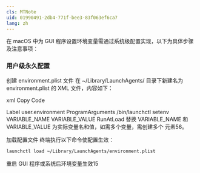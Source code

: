 ```yaml
---
cls: MTNote
uid: 01990491-2db4-771f-bee3-83f063ef6ca7
lang: zh
---
```



在 macOS 中为 GUI 程序设置环境变量需通过系统级配置实现，以下为具体步骤及注意事项：


### 用户级永久配置

‌创建 environment.plist 文件‌
在 ~/Library/LaunchAgents/ 目录下新建名为 environment.plist 的 XML 文件，内容如下：

xml
Copy Code
<?xml version="1.0" encoding="UTF-8"?>
<!DOCTYPE plist PUBLIC "-//Apple//DTD PLIST 1.0//EN" "http://www.apple.com/DTDs/PropertyList-1.0.dtd">
<plist version="1.0">
<dict>
    <key>Label</key>
    <string>user.environment</string>
    <key>ProgramArguments</key>
    <array>
        <string>/bin/launchctl</string>
        <string>setenv</string>
        <string>VARIABLE_NAME</string>
        <string>VARIABLE_VALUE</string>
    </array>
    <key>RunAtLoad</key>
    <true/>
</dict>
</plist>
替换 VARIABLE_NAME 和 VARIABLE_VALUE 为实际变量名和值，如需多个变量，需创建多个 <string> 元素56。

‌加载配置文件‌
终端执行以下命令使配置生效：

```bash
launchctl load ~/Library/LaunchAgents/environment.plist
```

重启 GUI 程序或系统后环境变量生效15
